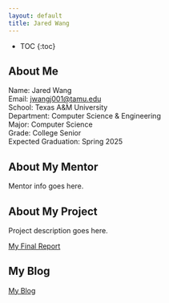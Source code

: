 ```yaml
---
layout: default
title: Jared Wang
---
```


* TOC
{:toc}

## About Me

Name: Jared Wang  
Email: jwangj001@tamu.edu  
School: Texas A&M University  
Department: Computer Science & Engineering  
Major: Computer Science  
Grade: College Senior  
Expected Graduation: Spring 2025  



## About My Mentor

Mentor info goes here.

## About My Project

Project description goes here.

[My Final Report](files/finalreport.pdf)

## My Blog

[My Blog](blog.html)
